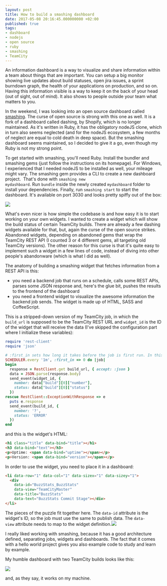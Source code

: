 ```yaml
---
layout: post
title: How to build a smashing dashboard
date: 2017-05-08 20:16:45.000000000 +02:00
published: true
tags:
- dashboard
- nodejs
- open source
- ruby
- smashing
- TeamCity
---
```


An information dashboard is a way to visualize and share information within a team about things that are important. You can setup a big monitor showing live updates about build statuses, open jira issues, a sprint burndown graph, the health of your applications on production, and so on. Having this information visible is a way to keep it on the back of your head (out of sight, out of mind). It also shows to people outside your team what matters to you.

<!--more-->

In the weekend, I was looking into an open source dashboard called <a href="https://github.com/Smashing/smashing" target="_blank" rel="noopener noreferrer">smashing</a>. The curse of open source is strong with this one as well. It is a fork of a dashboard called dashing, by Shopify, which is no longer maintained. As it's written in Ruby, it has the obligatory nodeJS clone, which in turn also seems neglected (and for the nodeJS ecosystem, a few months of neglect are equal to cold death in deep space). But the smashing dashboard seems maintained, so I decided to give it a go, even though my Ruby is not my strong point.

To get started with smashing, you'll need Ruby. Install the bundler and smashing gems (just follow the instructions on its homepage). For Windows, I experienced that I needed nodeJS to be installed as well, your mileage might vary. The smashing gem provides a CLI to create a new dashboard project.  That's done with <code>smashing new mydashboard</code>. Run <code>bundle</code> inside the newly created <code>mydashboard</code> folder to install your dependencies. Finally, run <code>smashing start</code> to start the dashboard. It's available on port 3030 and looks pretty spiffy out of the box:

<img src="{% link /assets/2017/05/08/21_50_49-my-super-sweet-dashboard.png %}" />

What's even nicer is how simple the codebase is and how easy it is to start working on your own widgets. I wanted to create a widget which will show the build status of certain TeamCity builds. There are already a few dashing widgets available for that, but, again the curse of the open source strikes. Abandoned widgets, depending on abandoned gems that wrap the TeamCity REST API (I counted 3 or 4 different gems, all targeting old TeamCity versions). The other reason for this curse is that it's quite easy to implement such a widget in a few lines of code, instead of diving into other people's abandonware (which is what I did as well).

The anatomy of building a smashing widget that fetches information from a REST API is this:
<ul>
<li>you need a backend job that runs on a schedule, calls some REST APIs, parses some JSON response and, here's the glue bit, pushes the results to the frontend of the dashboard</li>
<li>you need a frontend widget to visualize the awesome information the backend job sends. The widget is made up of HTML, SASS and CoffeeScript.</li>
</ul>

This is a stripped-down version of my TeamCity job, in which the <code>build_url</code> is supposed to be the TeamCity REST URL and <code>widget_id</code> is the ID of the widget that will receive the data (I've skipped the configuration part where I initialize these variables):

```ruby
require 'rest-client'
require 'json'

# :first_in sets how long it takes before the job is first run. In this case, it is run immediately
SCHEDULER.every '1m', :first_in => 0 do |job|
begin
  response = RestClient.get build_url, { accept: :json }
  data = JSON.parse(response.body)
  send_event(widget_id, {
    number: data["build"][0]["number"],
    status: data["build"][0]["status"]
  })
rescue RestClient::ExceptionWithResponse => e
  puts e.response
  send_event(build_id, {
    number: '?',
    status: 'ERROR'
  })
end
```

and this is the widget's HTML:

```html
<h1 class="title" data-bind="title"></h1>
<h3 data-bind="text"></h3>
<p>Uptime: <span data-bind="uptime"></span></p>
<p>Version: <span data-bind="version"></span></p>
```

In order to use the widget, you need to place it in a dashboard:

```html
<li data-row="1" data-col="1" data-sizex="1" data-sizey="1">
  <div
    data-id="BuzzStats_BuzzStats"
    data-view="TeamCityMaster"
    data-title="BuzzStats"
    data-text="BuzzStats Commit Stage"></div>
</li>
```

The pieces of the puzzle fit together here. The <code>data-id</code> attribute is the widget's ID, so the job must use the same to publish data. The <code>data-view</code> attribute needs to map to the widget definition.<img src="{{ site.baseurl }}/assets/2017/widget-link.png" />

I really liked working with smashing, because it has a good architecture defined, separating jobs, widgets and dashboards. The fact that it comes with a hello world project gives you also example code to study and learn by example.

My humble dashboard with two TeamCity builds looks like this:

<img src="{% link /assets/2017/05/08/21_37_18-my-super-sweet-dashboard.png %}" />

and, as they say, it works on my machine.
